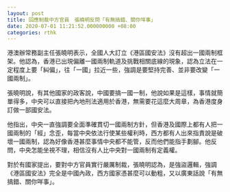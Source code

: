 ```yaml
---
layout: post
title: 回應制裁中方官員　張曉明反問「有無搞錯、關你咩事」
date: 2020-07-01 11:21:52.000000000 +08:00
categories: rthk
---
```


港澳辦常務副主任張曉明表示，全國人大訂立《港區國安法》沒有超出一國兩制框架。他認為，香港已出現偏離一國兩制軌道及挑戰相關底線的現象，認為立法在一定程度上要「糾偏」，往「一國」拉近一些，強調是要堅持完善、並非要改變「一國兩制」。

張曉明說，有其他國家的政客說，中國要搞一國一制，他說如果是這樣，事情就簡單得多，中央可以直接把內地刑法適用於香港，無需要花這麼大周章，為香港度身訂做一部國安法。

他指出，中央一直強調要全面準確貫切一國兩制方針，但香港及國際上都有人把一國兩制的「經」念歪，每當中央依法行使某些權利時，西方都有人出來指責說是破壞一國兩制，認為好像香港甚麼事情中央都不能管，反而他們能指手劃腳。他反問，中央怎能坐視不理，相信沒有人比中央對一國兩制有定義權。

對於有國家提出，要對中方官員實行嚴厲制裁，張曉明認為，是強盜邏輯，強調《港區國安法》完全是中國內政，西方國家憑甚麼可以動粗，又以廣東話說「有無搞錯、關你咩事」。
